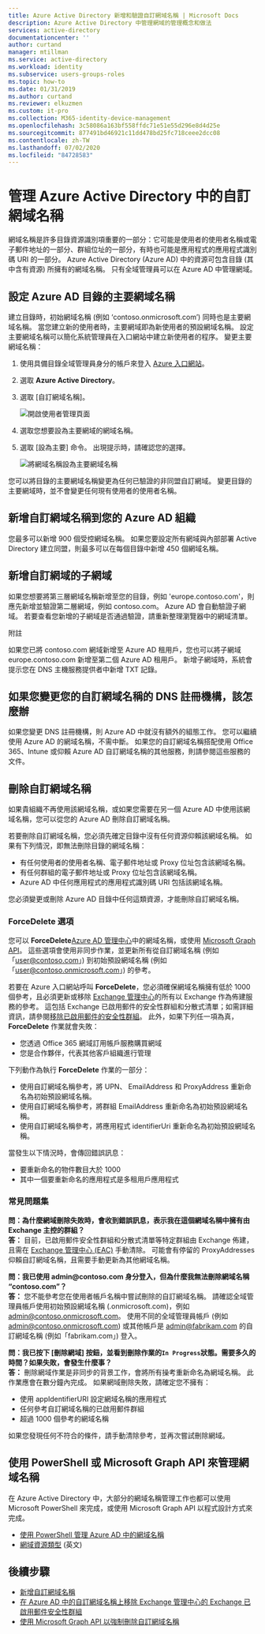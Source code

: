 ```yaml
---
title: Azure Active Directory 新增和驗證自訂網域名稱 | Microsoft Docs
description: Azure Active Directory 中管理網域的管理概念和做法
services: active-directory
documentationcenter: ''
author: curtand
manager: mtillman
ms.service: active-directory
ms.workload: identity
ms.subservice: users-groups-roles
ms.topic: how-to
ms.date: 01/31/2019
ms.author: curtand
ms.reviewer: elkuzmen
ms.custom: it-pro
ms.collection: M365-identity-device-management
ms.openlocfilehash: 3c58086a163bf558ffdc71e51e55d296e8d4d25e
ms.sourcegitcommit: 877491bd46921c11dd478bd25fc718ceee2dcc08
ms.contentlocale: zh-TW
ms.lasthandoff: 07/02/2020
ms.locfileid: "84728583"
---
```

# <a name="managing-custom-domain-names-in-your-azure-active-directory"></a>管理 Azure Active Directory 中的自訂網域名稱

網域名稱是許多目錄資源識別項重要的一部分：它可能是使用者的使用者名稱或電子郵件地址的一部分、群組位址的一部分，有時也可能是應用程式的應用程式識別碼 URI 的一部分。 Azure Active Directory (Azure AD) 中的資源可包含目錄 (其中含有資源) 所擁有的網域名稱。 只有全域管理員可以在 Azure AD 中管理網域。

## <a name="set-the-primary-domain-name-for-your-azure-ad-directory"></a>設定 Azure AD 目錄的主要網域名稱

建立目錄時，初始網域名稱 (例如 ‘contoso.onmicrosoft.com’) 同時也是主要網域名稱。 當您建立新的使用者時，主要網域即為新使用者的預設網域名稱。 設定主要網域名稱可以簡化系統管理員在入口網站中建立新使用者的程序。 變更主要網域名稱：

1. 使用具備目錄全域管理員身分的帳戶來登入 [Azure 入口網站](https://portal.azure.com)。
2. 選取 **Azure Active Directory**。
3. 選取 [自訂網域名稱]。
  
   ![開啟使用者管理頁面](./media/domains-manage/add-custom-domain.png)
4. 選取您想要設為主要網域的網域名稱。
5. 選取 [設為主要] 命令。 出現提示時，請確認您的選擇。
  
   ![將網域名稱設為主要網域名稱](./media/domains-manage/make-primary-domain.png)

您可以將目錄的主要網域名稱變更為任何已驗證的非同盟自訂網域。 變更目錄的主要網域時，並不會變更任何現有使用者的使用者名稱。

## <a name="add-custom-domain-names-to-your-azure-ad-organization"></a>新增自訂網域名稱到您的 Azure AD 組織

您最多可以新增 900 個受控網域名稱。 如果您要設定所有網域與內部部署 Active Directory 建立同盟，則最多可以在每個目錄中新增 450 個網域名稱。

## <a name="add-subdomains-of-a-custom-domain"></a>新增自訂網域的子網域

如果您想要將第三層網域名稱新增至您的目錄，例如 'europe.contoso.com'，則應先新增並驗證第二層網域，例如 contoso.com。 Azure AD 會自動驗證子網域。 若要查看您新增的子網域是否通過驗證，請重新整理瀏覽器中的網域清單。

附註

如果您已將 contoso.com 網域新增至 Azure AD 租用戶，您也可以將子網域 europe.contoso.com 新增至第二個 Azure AD 租用戶。 新增子網域時，系統會提示您在 DNS 主機服務提供者中新增 TXT 記錄。

## <a name="what-to-do-if-you-change-the-dns-registrar-for-your-custom-domain-name"></a>如果您變更您的自訂網域名稱的 DNS 註冊機構，該怎麼辦

如果您變更 DNS 註冊機構，則 Azure AD 中就沒有額外的組態工作。 您可以繼續使用 Azure AD 的網域名稱，不需中斷。 如果您的自訂網域名稱搭配使用 Office 365、Intune 或仰賴 Azure AD 自訂網域名稱的其他服務，則請參閱這些服務的文件。

## <a name="delete-a-custom-domain-name"></a>刪除自訂網域名稱

如果貴組織不再使用該網域名稱，或如果您需要在另一個 Azure AD 中使用該網域名稱，您可以從您的 Azure AD 刪除自訂網域名稱。

若要刪除自訂網域名稱，您必須先確定目錄中沒有任何資源仰賴該網域名稱。 如果有下列情況，即無法刪除目錄的網域名稱：

* 有任何使用者的使用者名稱、電子郵件地址或 Proxy 位址包含該網域名稱。
* 有任何群組的電子郵件地址或 Proxy 位址包含該網域名稱。
* Azure AD 中任何應用程式的應用程式識別碼 URI 包括該網域名稱。

您必須變更或刪除 Azure AD 目錄中任何這類資源，才能刪除自訂網域名稱。

### <a name="forcedelete-option"></a>ForceDelete 選項

您可以 **ForceDelete**[Azure AD 管理中心](https://aad.portal.azure.com)中的網域名稱，或使用 [Microsoft Graph API](https://docs.microsoft.com/graph/api/domain-forcedelete?view=graph-rest-beta)。 這些選項會使用非同步作業，並更新所有從自訂網域名稱 (例如「user@contoso.com」) 到初始預設網域名稱 (例如「user@contoso.onmicrosoft.com」) 的參考。 

若要在 Azure 入口網站呼叫 **ForceDelete**，您必須確保網域名稱擁有低於 1000 個參考，且必須更新或移除 [Exchange 管理中心](https://outlook.office365.com/ecp/)的所有以 Exchange 作為佈建服務的參考。 這包括 Exchange 已啟用郵件的安全性群組和分散式清單；如需詳細資訊，請參閱[移除已啟用郵件的安全性群組](https://technet.microsoft.com/library/bb123521(v=exchg.160).aspx#Remove%20mail-enabled%20security%20groups)。 此外，如果下列任一項為真，**ForceDelete** 作業就會失敗：

* 您透過 Office 365 網域訂用帳戶服務購買網域
* 您是合作夥伴，代表其他客戶組織進行管理

下列動作為執行 **ForceDelete** 作業的一部分：

* 使用自訂網域名稱參考，將 UPN、 EmailAddress 和 ProxyAddress 重新命名為初始預設網域名稱。
* 使用自訂網域名稱參考，將群組 EmailAddress 重新命名為初始預設網域名稱。
* 使用自訂網域名稱參考，將應用程式 identifierUri 重新命名為初始預設網域名稱。

當發生以下情況時，會傳回錯誤訊息：

* 要重新命名的物件數目大於 1000
* 其中一個要重新命名的應用程式是多租用戶應用程式

### <a name="frequently-asked-questions"></a>常見問題集

**問：為什麼網域刪除失敗時，會收到錯誤訊息，表示我在這個網域名稱中擁有由 Exchange 主控的群組？** <br>
**答：** 目前，已啟用郵件安全性群組和分散式清單等特定群組由 Exchange 佈建，且需在 [Exchange 管理中心 (EAC)](https://outlook.office365.com/ecp/) 手動清除。 可能會有停留的 ProxyAddresses 仰賴自訂網域名稱，且需要手動更新為其他網域名稱。 

**問：我已使用 admin\@contoso.com 身分登入，但為什麼我無法刪除網域名稱 “contoso.com”？**<br>
**答：** 您不能參考您在使用者帳戶名稱中嘗試刪除的自訂網域名稱。 請確認全域管理員帳戶使用初始預設網域名稱 (.onmicrosoft.com)，例如 admin@contoso.onmicrosoft.com。 使用不同的全域管理員帳戶 (例如 admin@contoso.onmicrosoft.com) 或其他帳戶是 admin@fabrikam.com 的自訂網域名稱 (例如「fabrikam.com」) 登入。

**問：我已按下 [刪除網域] 按鈕，並看到刪除作業的`In Progress`狀態。需要多久的時間？如果失敗，會發生什麼事？**<br>
**答：** 刪除網域作業是非同步的背景工作，會將所有操考重新命名為網域名稱。 此作業應會在數分鐘內完成。 如果網域刪除失敗，請確定您不擁有：

* 使用 appIdentifierURI 設定網域名稱的應用程式
* 任何參考自訂網域名稱的已啟用郵件群組
* 超過 1000 個參考的網域名稱

如果您發現任何不符合的條件，請手動清除參考，並再次嘗試刪除網域。

## <a name="use-powershell-or-the-microsoft-graph-api-to-manage-domain-names"></a>使用 PowerShell 或 Microsoft Graph API 來管理網域名稱

在 Azure Active Directory 中，大部分的網域名稱管理工作也都可以使用 Microsoft PowerShell 來完成，或使用 Microsoft Graph API 以程式設計方式來完成。

* [使用 PowerShell 管理 Azure AD 中的網域名稱](https://docs.microsoft.com/powershell/module/azuread/?view=azureadps-2.0#domains)
* [網域資源類型](https://docs.microsoft.com/graph/api/resources/domain?view=graph-rest-1.0) \(英文\)

## <a name="next-steps"></a>後續步驟

* [新增自訂網域名稱](/azure/active-directory/fundamentals/add-custom-domain?context=azure/active-directory/users-groups-roles/context/ugr-context)
* [在 Azure AD 中的自訂網域名稱上移除 Exchange 管理中心的 Exchange 已啟用郵件安全性群組](https://technet.microsoft.com/library/bb123521(v=exchg.160).aspx#Remove%20mail-enabled%20security%20groups)
* [使用 Microsoft Graph API 以強制刪除自訂網域名稱](https://docs.microsoft.com/graph/api/domain-forcedelete?view=graph-rest-beta)
